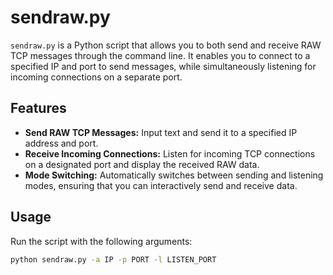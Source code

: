 # sendraw.py

`sendraw.py` is a Python script that allows you to both send and receive RAW TCP messages through the command line. It enables you to connect to a specified IP and port to send messages, while simultaneously listening for incoming connections on a separate port.

## Features

- **Send RAW TCP Messages:** Input text and send it to a specified IP address and port.
- **Receive Incoming Connections:** Listen for incoming TCP connections on a designated port and display the received RAW data.
- **Mode Switching:** Automatically switches between sending and listening modes, ensuring that you can interactively send and receive data.

## Usage

Run the script with the following arguments:
```bash
python sendraw.py -a IP -p PORT -l LISTEN_PORT
